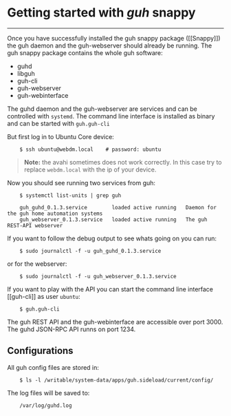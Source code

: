 # Getting started with *guh* snappy
--------------------------------------------

Once you have successfully installed the guh snappy package ([[Snappy]]) the guh daemon and the guh-webserver should already be running. The guh snappy package contains the whole guh software:

* guhd
* libguh
* guh-cli
* guh-webserver
* guh-webinterface

The guhd daemon and the guh-webserver are services and can be controlled with `systemd`. The command line interface is installed as binary and can be started with `guh.guh-cli`

But first log in to Ubuntu Core device:

        $ ssh ubuntu@webdm.local	# password: ubuntu

    
> **Note:** the avahi sometimes does not work correctly. In this case try to replace `webdm.local` with the ip of your device.

Now you should see running two services from guh:

        $ systemctl list-units | grep guh

        guh_guhd_0.1.3.service        loaded active running   Daemon for the guh home automation systems
        guh_webserver_0.1.3.service   loaded active running   The guh REST-API webserver

If you want to follow the debug output to see whats going on you can run:

        $ sudo journalctl -f -u guh_guhd_0.1.3.service

or for the webserver:

        $ sudo journalctl -f -u guh_webserver_0.1.3.service

If you want to play with the API you can start the command line interface [[guh-cli]] as user `ubuntu`:

        $ guh.guh-cli

The guh REST API and the guh-webinterface are accessible over port 3000. The guhd JSON-RPC API runns on port 1234.

## Configurations

All guh config files are stored in:

        $ ls -l /writable/system-data/apps/guh.sideload/current/config/


The log files will be saved to:

        /var/log/guhd.log










